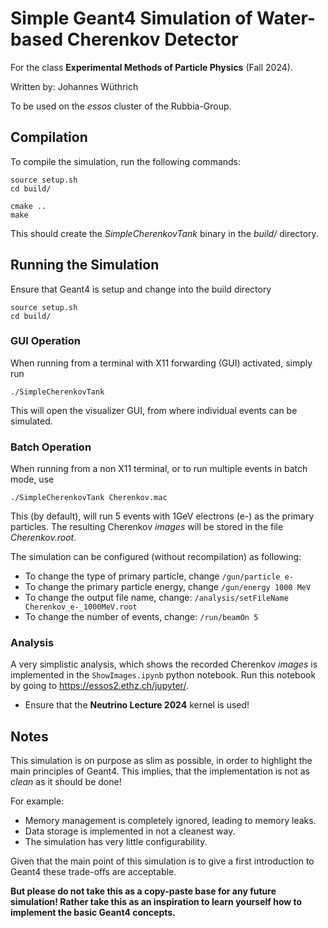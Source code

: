 # Simple Geant4 Simulation of Water-based Cherenkov Detector

For the class **Experimental Methods of Particle Physics** (Fall 2024).

Written by: Johannes Wüthrich

To be used on the _essos_ cluster of the Rubbia-Group.

## Compilation
To compile the simulation, run the following commands:

    source setup.sh
    cd build/

    cmake ..
    make

This should create the _SimpleCherenkovTank_ binary in the _build/_ directory.


## Running the Simulation
Ensure that Geant4 is setup and change into the build directory

    source setup.sh
    cd build/

### GUI Operation
When running from a terminal with X11 forwarding (GUI) activated, simply run

    ./SimpleCherenkovTank

This will open the visualizer GUI, from where individual events can be simulated.

### Batch Operation
When running from a non X11 terminal, or to run multiple events in batch mode, use

    ./SimpleCherenkovTank Cherenkov.mac

This (by default), will run 5 events with 1GeV electrons (e-) as the primary particles.
The resulting Cherenkov _images_ will be stored in the file _Cherenkov.root_.

The simulation can be configured (without recompilation) as following:

- To change the type of primary particle, change `/gun/particle e-`
- To change the primary particle energy, change `/gun/energy 1000 MeV`
- To change the output file name, change: `/analysis/setFileName Cherenkov_e-_1000MeV.root`
- To change the number of events, change: `/run/beamOn 5`


### Analysis
A very simplistic analysis, which shows the recorded Cherenkov _images_ is implemented in the `ShowImages.ipynb` python notebook.
Run this notebook by going to <https://essos2.ethz.ch/jupyter/>.

- Ensure that the **Neutrino Lecture 2024** kernel is used!



## Notes
This simulation is on purpose as slim as possible, in order to highlight the main principles of Geant4.
This implies, that the implementation is not as _clean_ as it should be done!

For example:

- Memory management is completely ignored, leading to memory leaks.
- Data storage is implemented in not a cleanest way.
- The simulation has very little configurability.

Given that the main point of this simulation is to give a first introduction to Geant4 these trade-offs are acceptable.

**But please do not take this as a copy-paste base for any future simulation! Rather take this as an inspiration to learn yourself how to implement the basic Geant4 concepts.**
